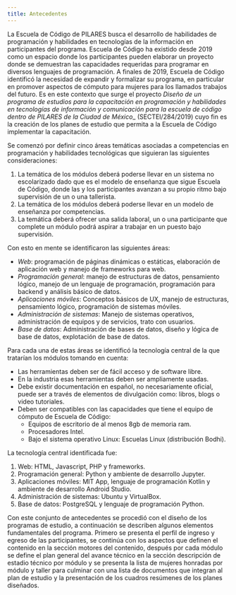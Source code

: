 ```yaml
---
title: Antecedentes
---
```


La Escuela de Código de PILARES busca el desarrollo de habilidades de programación y habilidades en tecnologías de la información en participantes del programa. Escuela de Código ha existido desde 2019 como un espacio donde los participantes pueden elaborar un proyecto donde se demuestran las capacidades requeridas para programar en diversos lenguajes de programación. A finales de 2019, Escuela de Código identificó la necesidad de expandir y formalizar su programa, en particular en promover aspectos de cómputo para mujeres para los llamados trabajos del futuro. Es en este contexto que surge el proyecto _Diseño de un programa de estudios para la capacitación en programación y habilidades en tecnologías de información y comunicación para la escuela de código dentro de PILARES de la Ciudad de México__ (SECTEI/284/2019) cuyo fin es la creación de los planes de estudio que permita a la Escuela de Código implementar la capacitación. 

Se comenzó por definir cinco áreas temáticas asociadas a competencias en programación y habilidades tecnológicas que siguieran las siguientes consideraciones:
1. La temática de los módulos deberá poderse llevar en un sistema no escolarizado dado que es el modelo de enseñanza que sigue Escuela de Código, donde las y los participantes avanzan a su propio ritmo bajo supervisión de un o una tallerista. 
2. La temática de los módulos deberá poderse llevar en un modelo de enseñanza por competencias.
3. La temática deberá ofrecer una salida laboral, un o una participante que complete un módulo podrá aspirar a trabajar en un puesto bajo supervisión.

Con esto en mente se identificaron las siguientes áreas:

* *Web*: programación de páginas dinámicas o estáticas, elaboración de aplicación web y manejo de frameworks para web.
* *Programación general*: manejo de estructuras de datos, pensamiento lógico, manejo de un lenguaje de programación, programación para backend y análisis básico de datos.
* *Aplicaciones móviles*: Conceptos básicos de UX, manejo de estructuras, pensamiento lógico, programación de sistemas móviles.
* *Administración de sistemas*: Manejo de sistemas operativos, administración de equipos y de servicios, trato con usuarios.
* *Base de datos*: Administración de bases de datos, diseño y lógica de base de datos, explotación de base de datos. 

Para cada una de estas áreas se identificó la tecnología central de la que tratarían los módulos tomando en cuenta:

* Las herramientas deben ser de fácil acceso y de software libre.
* En la industria esas herramientas deben ser ampliamente usadas.
* Debe existir documentación en español, no necesariamente oficial, puede ser a través de elementos de divulgación como: libros, blogs o video tutoriales.
* Deben ser compatibles con las capacidades que tiene el equipo de cómputo de Escuela de Código:
	* Equipos de escritorio de al menos 8gb de memoria ram.
	* Procesadores Intel.
	* Bajo el sistema operativo Linux: Escuelas Linux (distribución Bodhi).


La tecnología central identificada fue:

1. Web: HTML, Javascript, PHP y  frameworks.
2. Programación general: Python y ambiente de desarrollo Jupyter.
3. Aplicaciones móviles: MIT App, lenguaje de programación Kotlin y ambiente de desarrollo Android Studio. 
4. Administración de sistemas: Ubuntu y VirtualBox.
5. Base de datos: PostgreSQL y lenguaje de programación Python.

Con este conjunto de antecedentes se procedió con el diseño de los programas de estudio, a continuación se describen algunos elementos fundamentales del programa. Primero se presenta el perfil de ingreso y egreso de las participantes, se continúa con los aspectos que definen el contenido en la sección motores del contenido, después por cada módulo se define el plan general del avance técnico en la sección descripción de estadio técnico por módulo y se presenta la lista de mujeres honradas por módulo y taller para culminar con una lista de documentos que integran al plan de estudio y la presentación de los cuadros resúmenes de los planes diseñados.

